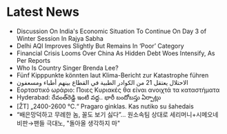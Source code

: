 # Latest News
-  Discussion On India's Economic Situation To Continue On Day 3 of Winter Session In Rajya Sabha
-  Delhi AQI Improves Slightly But Remains In ‘Poor’ Category
-  Financial Crisis Looms Over China As Hidden Debt Woes Intensify, As Per Reports
-  Who Is Country Singer Brenda Lee?
-  Fünf Kipppunkte könnten laut Klima-Bericht zur Katastrophe führen
-  الاحتلال يعتقل 21 من الكوادر الطبية في القطاع بينهم أطباء ومسعفون
-  Εορταστικό ωράριο: Ποιες Κυριακές θα είναι ανοιχτά τα καταστήματα
-  Hyderabad: రేవంత్‏రెడ్డి ఇంటి వద్ద.. భారీ బందోబస్తు ఏర్పాట్లు
-  [ŽT] „2400-2600 °C.“ Pragaro ginklas. Kas nutiko su šahedais
-  “배은망덕하고 무례한 놈, 꼴도 보기 싫다”... 원소속팀 상대로 세리머니+시메오네 비판→팬들 극대노, "돌아올 생각하지 마"
